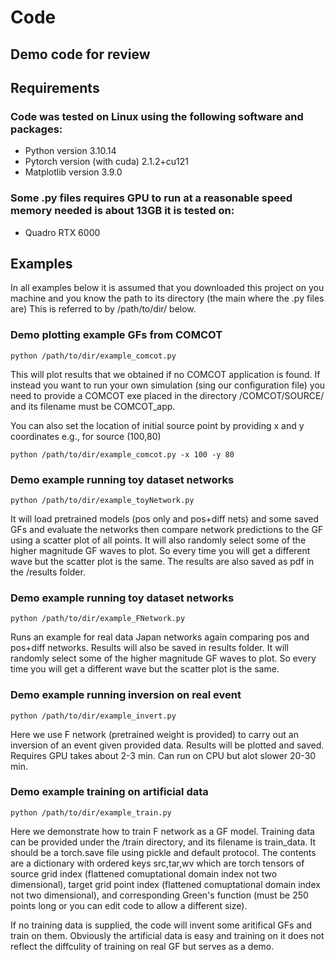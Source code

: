 # Code
Demo code for review
---


## **Requirements**
### Code was tested on Linux using the following software and packages:
- Python version 3.10.14
- Pytorch version (with cuda) 2.1.2+cu121
- Matplotlib version 3.9.0

### Some .py files requires GPU to run at a reasonable speed memory needed is about 13GB it is tested on:
- Quadro RTX 6000 

## **Examples**
In all examples below it is assumed that you downloaded this project on you machine and you know the path to its directory (the main where the .py files are) This is referred to by
/path/to/dir/ below.
### Demo plotting example GFs from COMCOT
```shell
python /path/to/dir/example_comcot.py 
```
This will plot results that we obtained if no COMCOT application is found. If instead you want to run 
your own simulation (sing our configuration file) you need to provide a COMCOT exe placed in the directory /COMCOT/SOURCE/
and its filename must be COMCOT_app.

You can also set the location of initial source point by providing x and y coordinates e.g., for source (100,80)
```shell
python /path/to/dir/example_comcot.py -x 100 -y 80
```
### Demo example running toy dataset networks
```shell
python /path/to/dir/example_toyNetwork.py
```
It will load pretrained models (pos only and
pos+diff nets) and some saved GFs and evaluate the networks then compare
network predictions to the GF using a scatter plot of all points. It will also randomly select
some of the higher magnitude GF waves to plot. So every time you will get a different
wave but the scatter plot is the same. The results are also saved as pdf in the
/results folder. 

### Demo example running toy dataset networks
```shell
python /path/to/dir/example_FNetwork.py
```
Runs an example for real data Japan networks again comparing pos and
pos+diff networks. Results will also be saved in results folder.  It will randomly select
some of the higher magnitude GF waves to plot. So every time you will get a different
wave but the scatter plot is the same.

### Demo example running inversion on real event
```shell
python /path/to/dir/example_invert.py
```
Here we use F network (pretrained weight is provided) to carry out an inversion of an
event given provided data. Results will be plotted and saved. Requires GPU takes about 2-3 min. Can run on CPU but alot slower 20-30 min.


### Demo example training on artificial data
```shell
python /path/to/dir/example_train.py
```
Here we  demonstrate how to train F network as a GF model.  Training data can be provided under the /train directory, and its filename is train_data. It should be a torch.save file using pickle and default protocol. The contents are a dictionary with ordered keys src,tar,wv which are torch tensors of source grid index (flattened comuptational domain index not two dimensional), target grid point index  (flattened comuptational domain index not two dimensional), and corresponding Green's function (must be 250 points long or you can edit code to allow a different size).

If no training data is supplied, the code will invent some aritifical GFs and train on them. Obviously the artificial data is easy and training on it does not reflect the diffculity of training on real GF but serves as a demo.


